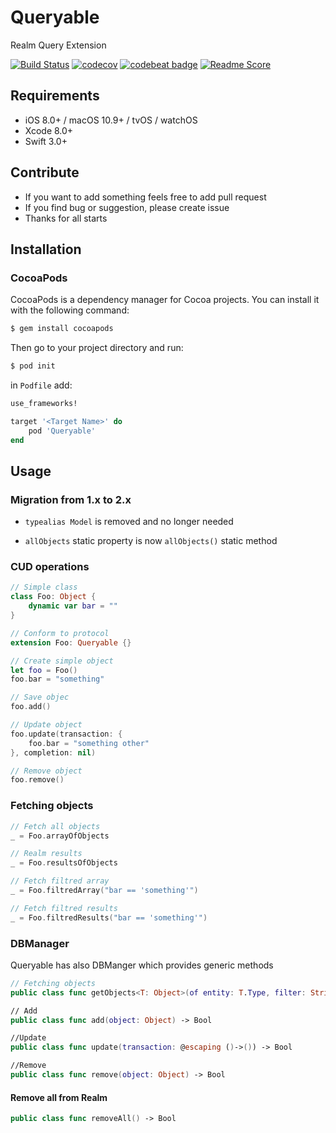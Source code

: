 # Queryable
Realm Query Extension

[![Build Status](https://travis-ci.org/quver/Queryable.svg?branch=master)](https://travis-ci.org/quver/Queryable)
[![codecov](https://codecov.io/gh/quver/Queryable/branch/master/graph/badge.svg)](https://codecov.io/gh/quver/Queryable)
[![codebeat badge](https://codebeat.co/badges/b3ce6404-16e5-448e-9445-eaa20ab51461)](https://codebeat.co/projects/github-com-quver-queryable)
[![Readme Score](http://readme-score-api.herokuapp.com/score.svg?url=https://github.com/quver/queryable)](http://clayallsopp.github.io/readme-score?url=https://github.com/quver/queryable)

## Requirements

* iOS 8.0+ / macOS 10.9+ / tvOS / watchOS
* Xcode 8.0+
* Swift 3.0+

## Contribute

* If you want to add something feels free to add pull request
* If you find bug or suggestion, please create issue
* Thanks for all starts

## Installation

### CocoaPods

CocoaPods is a dependency manager for Cocoa projects. You can install it with the following command:

```bash
$ gem install cocoapods
```

Then go to your project directory and run:

```bash
$ pod init
```

in `Podfile` add:

```ruby
use_frameworks!

target '<Target Name>' do
    pod 'Queryable'
end
```

## Usage

### Migration from 1.x to 2.x
* `typealias Model` is removed and no longer needed

* `allObjects` static property is now `allObjects()` static method

### CUD operations

```swift
// Simple class
class Foo: Object {
	dynamic var bar = ""
}

// Conform to protocol
extension Foo: Queryable {}

// Create simple object
let foo = Foo()
foo.bar = "something"

// Save objec
foo.add()

// Update object
foo.update(transaction: {
    foo.bar = "something other"
}, completion: nil)

// Remove object
foo.remove()
```

### Fetching objects

```swift
// Fetch all objects
_ = Foo.arrayOfObjects

// Realm results
_ = Foo.resultsOfObjects

// Fetch filtred array
_ = Foo.filtredArray("bar == 'something'")

// Fetch filtred results
_ = Foo.filtredResults("bar == 'something'")
```

### DBManager

Queryable has also DBManger which provides generic methods

```swift
// Fetching objects
public class func getObjects<T: Object>(of entity: T.Type, filter: String? = nil) -> [T]

// Add
public class func add(object: Object) -> Bool

//Update
public class func update(transaction: @escaping ()->()) -> Bool

//Remove
public class func remove(object: Object) -> Bool
```

#### Remove all from Realm

```swift
public class func removeAll() -> Bool
```
